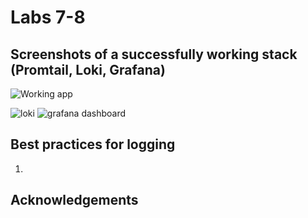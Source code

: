 # Labs 7-8

## Screenshots of a successfully working stack (Promtail, Loki, Grafana)

![Working app](https://drive.google.com/file/d/1SM4qStuq3S36uqVAp5Ltj7brAoupRDE4/view?usp=sharing.png)

<img src="" alt="loki"/>

<img src="" alt="grafana dashboard"/>

## Best practices for logging

1. 

## Acknowledgements